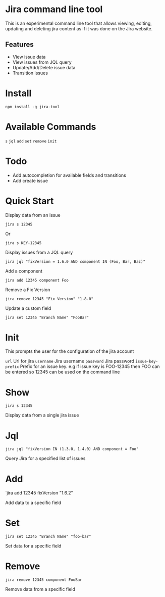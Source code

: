 # Jira command line tool

This is an experimental command line tool that allows viewing, editing, updating and deleting jira content as if it was done on the Jira website.

## Features

* View issue data
* View issues from JQL query
* Update/Add/Delete issue data
* Transition issues

# Install

```
npm install -g jira-tool
```

# Available Commands

`s`
`jql`
`add`
`set`
`remove`
`init`

# Todo

* Add autocompletion for available fields and transitions
* Add create issue

# Quick Start

Display data from an issue

```
jira s 12345
```

Or

```
jira s KEY-12345
```

Display issues from a JQL query

```
jira jql "fixVersion = 1.6.0 AND component IN (Foo, Bar, Baz)"
```

Add a component

```
jira add 12345 component Foo
```

Remove a Fix Version

```
jira remove 12345 "Fix Version" "1.8.0"
```

Update a custom field

```
jira set 12345 "Branch Name" "FooBar"
```

# Init

This prompts the user for the configuration of the jira account

`url` Url for jira
`username` Jira username
`password` Jira password
`issue-key-prefix` Prefix for an issue key. e.g if issue key is FOO-12345 then FOO can be entered so 12345 can be used on the command line

# Show

`jira s 12345`

Display data from a single jira issue

# Jql

`jira jql "fixVersion IN (1.3.0, 1.4.0) AND component = Foo"`

Query Jira for a specified list of issues

# Add

`jira add 12345 fixVersion "1.6.2"

Add data to a specific field

# Set

`jira set 12345 "Branch Name" "foo-bar"`

Set data for a specific field

# Remove

`jira remove 12345 component FooBar`

Remove data from a specific field
